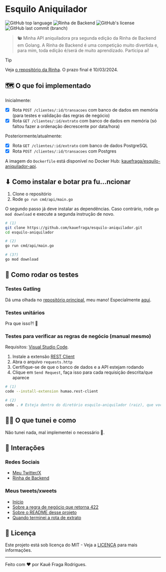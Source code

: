 # Esquilo Aniquilador

![GitHub top language](https://img.shields.io/github/languages/top/kauefraga/esquilo-aniquilador)
![Rinha de Backend](https://img.shields.io/badge/Rinha_de-Backend-8A2BE2)
![GitHub's license](https://img.shields.io/github/license/kauefraga/esquilo-aniquilador)
![GitHub last commit (branch)](https://img.shields.io/github/last-commit/kauefraga/esquilo-aniquilador/main)

> 🐿 Minha API aniquiladora pra segunda edição da Rinha de Backend em Golang. A Rinha de Backend é uma competição muito divertida e, para mim, toda edição é/será de muito aprendizado. Participa aí!

> [!TIP]
> Veja [o repositório da Rinha](https://github.com/zanfranceschi/rinha-de-backend-2024-q1). O prazo final é 10/03/2024.

## 🗺 O que foi implementado

Inicialmente:

- [x] Rota `POST /clientes/:id/transacoes` com banco de dados em memória (para testes e validação das regras de negócio)
- [x] Rota `GET /clientes/:id/extrato` com banco de dados em memória (só faltou fazer a ordenação decrescente por data/hora)

Posteriormente/atualmente:

- [x] Rota `GET /clientes/:id/extrato` com banco de dados PostgreSQL
- [x] Rota `POST /clientes/:id/transacoes` com Postgres

A imagem do `Dockerfile` está disponível no Docker Hub: [kauefraga/esquilo-aniquilador-api](https://hub.docker.com/repository/docker/kauefraga/esquilo-aniquilador-api/general).

## ⬇ Como instalar e botar pra fu...ncionar

1. Clone o repositório
2. Rode `go run cmd/api/main.go`

O segundo passo já deve instalar as dependências. Caso contrário, rode `go mod download` e execute a segunda instrução de novo.

```bash
# (1)
git clone https://github.com/kauefraga/esquilo-aniquilador.git
cd esquilo-aniquilador

# (2)
go run cmd/api/main.go

# (3?)
go mod download
```

## 🧪 Como rodar os testes

### Testes Gatling

Dá uma olhada no [repositório principal](https://github.com/zanfranceschi/rinha-de-backend-2024-q1), meu mano! Especialmente [aqui](https://github.com/zanfranceschi/rinha-de-backend-2024-q1?tab=readme-ov-file#ferramenta-de-teste).

### Testes unitários

Pra que isso?! 🤡

### Testes para verificar as regras de negócio (manual mesmo)

Requisitos: [Visual Studio Code](https://code.visualstudio.com).

1. Instale a extensão [REST Client](https://marketplace.visualstudio.com/items?itemName=humao.rest-client)
2. Abra o arquivo `requests.http`
3. Certifique-se de que o banco de dados e a API estejam rodando
4. Clique em `Send Request`, faça isso para cada requisição descrita/que aparece

```bash
# (1)
code --install-extension humao.rest-client

# (2)
code . # Esteja dentro do diretório esquilo-aniquilador (raiz), que você clonou
```

## 🧙‍♂️ O que tunei e como

Não tunei nada, mal implementei o necessário 🤣.

## 🌳 Interações

### Redes Sociais

- [Meu Twitter/X](https://twitter.com/rkauefraga)
- [Rinha de Backend](https://twitter.com/rinhadebackend)

### Meus tweets/xweets

- [Início](https://twitter.com/rkauefraga/status/1757072132729639271)
- [Sobre a regra de negócio que retorna 422](https://twitter.com/rkauefraga/status/1757524333629464861)
- [Sobre o README desse projeto](https://twitter.com/rkauefraga/status/1757606382570782877)
- [Quando terminei a rota de extrato](https://twitter.com/rkauefraga/status/1757870172969246833)

## 📝 Licença

Este projeto está sob licença do MIT - Veja a [LICENÇA](https://github.com/kauefraga/esquilo-aniquilador/blob/main/LICENSE) para mais informações.

---

Feito com ❤ por Kauê Fraga Rodrigues.
